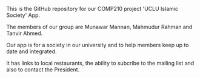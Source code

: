 This is the GitHub repository for our COMP210 project 'UCLU Islamic Society' App. 

The members of our group are Munawar Mannan, Mahmudur Rahman and Tanvir Ahmed.

Our app is for a society in our university and to help members keep up to date and integrated. 

It has links to local restaurants, the ability to subcribe to the mailing list and also to contact the President. 